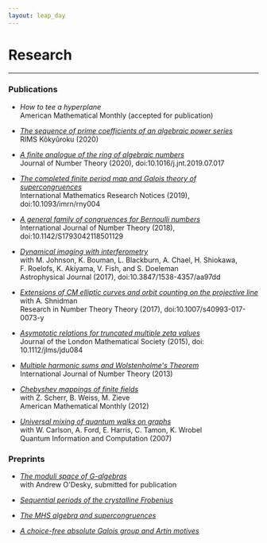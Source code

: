 ```yaml
---
layout: leap_day
---
```

# Research

---
### Publications


 - *How to tee a hyperplane*  
American Mathematical Monthly (accepted for publication)

 - [*The sequence of prime coefficients of an algebraic power series*](pdf/Rosen_The_sequence_of_prime_coefficients_of_an_algebraic.pdf)  
RIMS Kôkyûroku (2020)

 - [*A finite analogue of the ring of algebraic numbers*](pdf/Rosen_2020_A_finite_analogue_of_the_ring_of_algebraic_numbers.pdf)  
Journal of Number Theory (2020), doi:10.1016/j.jnt.2019.07.017


 - [*The completed finite period map and Galois theory of supercongruences*](pdf/Rosen_2017_The_completed_finite_period_map_and_Galois_theory_of_supercongruences.pdf)  
International Mathematics Research Notices (2019), doi:10.1093/imrn/rny004

 - [*A general family of congruences for Bernoulli numbers*](pdf/Rosen_2018_A_general_family_of_congruences_for_Bernoulli_numbers.pdf)  
International Journal of Number Theory (2018), doi:10.1142/S1793042118501129


 - [*Dynamical imaging with interferometry*](pdf/Johnson_et_al._2017_Dynamical_Imaging_with_Interferometry.pdf)  
with M. Johnson, K. Bouman, L. Blackburn, A. Chael, H. Shiokawa,  
F. Roelofs, K. Akiyama, V. Fish, and S. Doeleman  
Astrophysical Journal (2017), doi:10.3847/1538-4357/aa97dd

 - [*Extensions of CM elliptic curves and orbit counting on the projective line*](pdf/Rosen,_Shnidman_2017_Extensions_of_CM_elliptic_curves_and_orbit_counting_on_the_projective_line.pdf)  
with A. Shnidman  
Research in Number Theory Theory (2017), doi:10.1007/s40993-017-0073-y


 - [*Asymptotic relations for truncated multiple zeta values*](pdf/Rosen_2015_Asymptotic_relations_for_truncated_multiple_zeta_values.pdf)  
Journal of the London Mathematical Society (2015), doi: 10.1112/jlms/jdu084

 - [*Multiple harmonic sums and Wolstenholme's Theorem*](pdf/Rosen_2013_Multiple_harmonic_sums_and_Wolstenholmes_theorem.pdf)  
International Journal of Number Theory (2013)

 - [*Chebyshev mappings of finite fields*](pdf/Rosen_et_al._2012_Chebyshev_Mappings_of_Finite_Fields.pdf)  
with Z. Scherr, B. Weiss, M. Zieve  
American Mathematical Monthly (2012)

 - [*Universal mixing of quantum walks on graphs*](pdf/Carlson_et_al._2007_Universal_Mixing_of_Quantum_Walk_on_Graphs.pdf)  
with W. Carlson, A. Ford, E. Harris, C. Tamon, K. Wrobel  
Quantum Information and Computation (2007)

### Preprints

 - [*The moduli space of G-algebras*](https://arxiv.org/abs/2011.07716)  
with Andrew O'Desky, submitted for publication

 - [*Sequential periods of the crystalline Frobenius*](https://arxiv.org/abs/1805.01885)

 - [*The MHS algebra and supercongruences*](https://arxiv.org/abs/1608.06864)

 - [*A choice-free absolute Galois group and Artin motives*](https://arxiv.org/abs/1706.06573)
